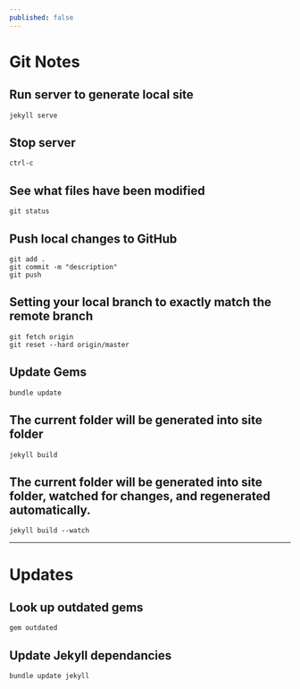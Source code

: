 ```yaml
---
published: false
---
```


# Git Notes

## Run server to generate local site
    jekyll serve

## Stop server
    ctrl-c

## See what files have been modified
    git status

## Push local changes to GitHub
    git add .  
    git commit -m "description"  
    git push

## Setting your local branch to exactly match the remote branch
    git fetch origin
    git reset --hard origin/master

## Update Gems
    bundle update

## The current folder will be generated into site folder
    jekyll build

##  The current folder will be generated into site folder, watched for changes, and regenerated automatically.
    jekyll build --watch

***

# Updates
## Look up outdated gems
    gem outdated

## Update Jekyll dependancies
    bundle update jekyll
